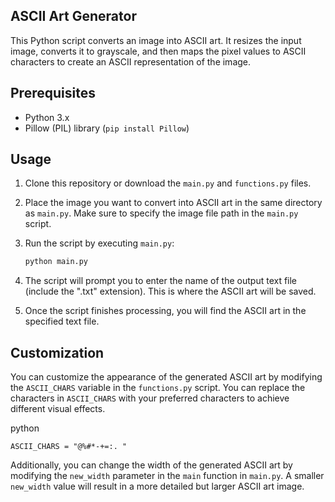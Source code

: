 


## ASCII Art Generator

This Python script converts an image into ASCII art. It resizes the input image, converts it to grayscale, and then maps the pixel values to ASCII characters to create an ASCII representation of the image.

## Prerequisites

- Python 3.x
- Pillow (PIL) library (`pip install Pillow`)

## Usage

1. Clone this repository or download the `main.py` and `functions.py` files.

2. Place the image you want to convert into ASCII art in the same directory as `main.py`. Make sure to specify the image file path in the `main.py` script.

3. Run the script by executing `main.py`:

   ```bash
   python main.py
   ``` 
   
4.  The script will prompt you to enter the name of the output text file (include the ".txt" extension). This is where the ASCII art will be saved.
    
5.  Once the script finishes processing, you will find the ASCII art in the specified text file.
    

## Customization

You can customize the appearance of the generated ASCII art by modifying the `ASCII_CHARS` variable in the `functions.py` script. You can replace the characters in `ASCII_CHARS` with your preferred characters to achieve different visual effects.

python

`ASCII_CHARS = "@%#*-+=:. "` 

Additionally, you can change the width of the generated ASCII art by modifying the `new_width` parameter in the `main` function in `main.py`. A smaller `new_width` value will result in a more detailed but larger ASCII art image.

